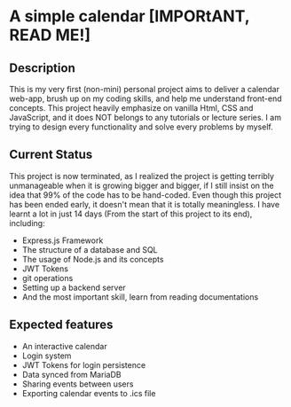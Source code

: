 # A simple calendar [IMPORtANT, READ ME!]



## Description
  
  This is my very first (non-mini) personal project aims to deliver a calendar web-app, brush up on my coding skills, and help me understand front-end concepts. This project heavily emphasize on vanilla Html, CSS and JavaScript, and it does NOT belongs to any tutorials or lecture series. I am trying to design every functionality and solve every problems by myself.
  
## Current Status

  This project is now terminated, as I realized the project is getting terribly unmanageable when it is growing bigger and bigger, if I still insist on the idea that 99% of the code has to be hand-coded. Even though this project has been ended early, it doesn't mean that it is totally meaningless. I have learnt a lot in just 14 days (From the start of this project to its end), including:
  
  - Express.js Framework
  - The structure of a database and SQL
  - The usage of Node.js and its concepts
  - JWT Tokens
  - git operations
  - Setting up a backend server
  - And the most important skill, learn from reading documentations

## Expected features

- An interactive calendar
- Login system
- JWT Tokens for login persistence
- Data synced from MariaDB
- Sharing events between users
- Exporting calendar events to .ics file
